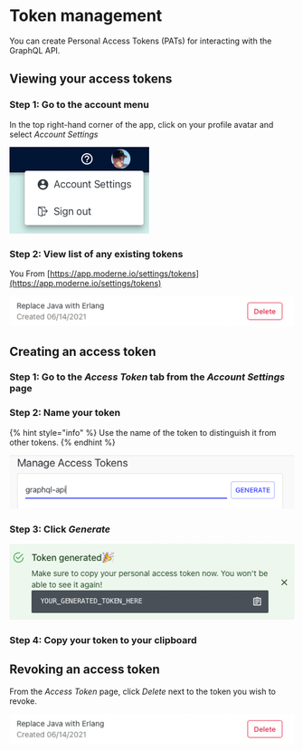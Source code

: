 # Token management

You can create Personal Access Tokens \(PATs\) for interacting with the GraphQL API.

## Viewing your access tokens

### Step 1: Go to the account menu

In the top right-hand corner of the app, click on your profile avatar and select _Account Settings_

![](../.gitbook/assets/account-settings-menu.png)

### Step 2: View list of any existing tokens

You From [https://app.moderne.io/settings/tokens](https://app.moderne.io/settings/tokens)

![](../.gitbook/assets/access-token-remove.png)

## Creating an access token

### Step 1: Go to the _Access Token_ tab from the _Account Settings_ page

### Step 2: Name your token

{% hint style="info" %}
Use the name of the token to distinguish it from other tokens.
{% endhint %}

![This description is useful to help distinguish tokens apart](../.gitbook/assets/access-token-create.png)

### Step 3: Click _Generate_

![Hint: Click the clipboard icon to copy your access token](../.gitbook/assets/access-token-created.png)

### Step 4: Copy your token to your clipboard

## Revoking an access token

From the _Access Token_ page, click _Delete_ next to the token you wish to revoke.

![](../.gitbook/assets/access-token-remove.png)
